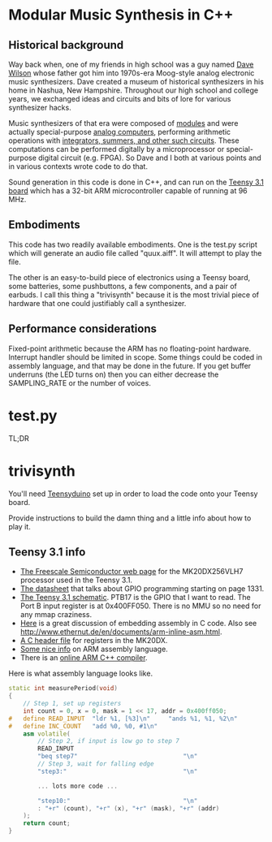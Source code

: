 <!--
pip install markdown
python -m markdown README.md > README.html
-->

Modular Music Synthesis in C++
====

Historical background
----

Way back when, one of my friends in high school was a guy named [Dave Wilson](http://www.matrixsynth.com/2010/08/rip-david-hillel-wilson-curator-of-new.html) whose father got him into 1970s-era Moog-style analog electronic music synthesizers. Dave created a museum of historical synthesizers in his home in Nashua, New Hampshire. Throughout our high school and college years, we exchanged ideas and circuits and bits of lore for various synthesizer hacks.

Music synthesizers of that era were composed of [modules](https://en.wikipedia.org/wiki/Modular_synthesizer) and were actually special-purpose [analog computers](https://en.wikipedia.org/wiki/Analog_computer), performing arithmetic operations with [integrators, summers, and other such circuits](https://courses.engr.illinois.edu/ece486/labs/lab1/analog_computer_manual.pdf). These computations can be performed digitally by a microprocessor or special-purpose digital circuit (e.g. FPGA). So Dave and I both at various points and in various contexts wrote code to do that.

Sound generation in this code is done in C++, and can run on the [Teensy 3.1 board](https://www.pjrc.com/teensy/teensy31.html) which has a 32-bit ARM microcontroller capable of running at 96 MHz.

Embodiments
----

This code has two readily available embodiments. One is the test.py script which will generate an audio file called "quux.aiff". It will attempt to play the file.

The other is an easy-to-build piece of electronics using a Teensy board, some batteries, some pushbuttons, a few components, and a pair of earbuds. I call this thing a "trivisynth" because it is the most trivial piece of hardware that one could justifiably call a synthesizer.

Performance considerations
----

Fixed-point arithmetic because the ARM has no floating-point hardware. Interrupt handler should be limited in scope. Some things could be coded in assembly language, and that may be done in the future. If you get buffer underruns (the LED turns on) then you can either decrease the SAMPLING_RATE or the number of voices.

test.py
====

TL;DR

trivisynth
====

You'll need [Teensyduino](https://www.pjrc.com/teensy/teensyduino.html) set up in order to load the code onto your Teensy board.

Provide instructions to build the damn thing and a little info about how to play it.

Teensy 3.1 info
----

* [The Freescale Semiconductor web page](http://www.freescale.com/webapp/sps/site/prod_summary.jsp?code=K20_50) for the MK20DX256VLH7 processor used in the Teensy 3.1.
* [The datasheet](https://www.pjrc.com/teensy/K20P64M72SF1RM.pdf) that talks about GPIO programming starting on page 1331.
* [The Teensy 3.1 schematic](https://www.pjrc.com/teensy/schematic.html). PTB17 is the GPIO that I want to read. The Port B input register is at 0x400FF050. There is no MMU so no need for any mmap craziness.
* [Here](https://forum.pjrc.com/threads/25317-Assembly-coding-for-Teensy3-1) is a great discussion of embedding assembly in C code. Also see http://www.ethernut.de/en/documents/arm-inline-asm.html.
* [A C header file](http://www.keil.com/dd/docs/arm/freescale/kinetis/mk20d7.h) for registers in the MK20DX.
* [Some nice info](http://www.peter-cockerell.net/aalp/html/frames.html) on ARM assembly language.
* There is an [online ARM C++ compiler](http://assembly.ynh.io/).

Here is what assembly language looks like.

```c++
static int measurePeriod(void)
{
    // Step 1, set up registers
    int count = 0, x = 0, mask = 1 << 17, addr = 0x400ff050;
#   define READ_INPUT  "ldr %1, [%3]\n"     "ands %1, %1, %2\n"
#   define INC_COUNT   "add %0, %0, #1\n"
    asm volatile(
        // Step 2, if input is low go to step 7
        READ_INPUT
        "beq step7"                             "\n"
        // Step 3, wait for falling edge
        "step3:"                                "\n"

        ... lots more code ...

        "step10:"                               "\n"
        : "+r" (count), "+r" (x), "+r" (mask), "+r" (addr)
    );
    return count;
}
```
